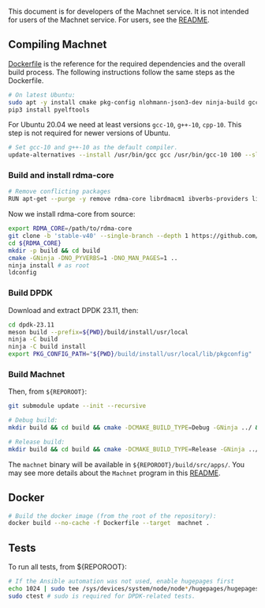 This document is for developers of the Machnet service. It is not intended for
users of the Machnet service. For users, see the [README](README.md).

## Compiling Machnet

[Dockerfile](Dockerfile) is the reference for the required dependencies and the
overall build process. The following instructions follow the same steps as the
Dockerfile.


```bash
# On latest Ubuntu:
sudo apt -y install cmake pkg-config nlohmann-json3-dev ninja-build gcc-10 g++-10 doxygen graphviz python3-pip meson libhugetlbfs-dev libnl-3-dev libnl-route-3-dev
pip3 install pyelftools
```


  For Ubuntu 20.04 we need at least versions `gcc-10`, `g++-10`, `cpp-10`. This step is not required for newer versions of Ubuntu.
  ```bash
  # Set gcc-10 and g++-10 as the default compiler.
  update-alternatives --install /usr/bin/gcc gcc /usr/bin/gcc-10 100 --slave /usr/bin/g++ g++ /usr/bin/g++-10 --slave /usr/bin/gcov gcov /usr/bin/gcov-10
  ```

### Build and install rdma-core

```bash
# Remove conflicting packages
RUN apt-get --purge -y remove rdma-core librdmacm1 ibverbs-providers libibverbs-dev libibverbs1
```

Now we install rdma-core from source:
```bash
export RDMA_CORE=/path/to/rdma-core
git clone -b 'stable-v40' --single-branch --depth 1 https://github.com/linux-rdma/rdma-core.git ${RDMA_CORE}
cd ${RDMA_CORE}
mkdir -p build && cd build
cmake -GNinja -DNO_PYVERBS=1 -DNO_MAN_PAGES=1 ..
ninja install # as root
ldconfig
```

### Build DPDK

Download and extract DPDK 23.11, then:

```bash
cd dpdk-23.11
meson build --prefix=${PWD}/build/install/usr/local
ninja -C build
ninja -C build install
export PKG_CONFIG_PATH="${PWD}/build/install/usr/local/lib/pkgconfig"
```

### Build Machnet

Then, from `${REPOROOT}`:
```bash
git submodule update --init --recursive

# Debug build:
mkdir build && cd build && cmake -DCMAKE_BUILD_TYPE=Debug -GNinja ../ && ninja

# Release build:
mkdir build && cd build && cmake -DCMAKE_BUILD_TYPE=Release -GNinja ../ && ninja
```

The `machnet` binary will be available in `${REPOROOT}/build/src/apps/`.  You may
see more details about the `Machnet` program in this
[README](src/apps/machnet/README.md).

## Docker
```bash
# Build the docker image (from the root of the repository):
docker build --no-cache -f Dockerfile --target  machnet .
```

## Tests

To run all tests, from ${REPOROOT}:
```bash
# If the Ansible automation was not used, enable hugepages first
echo 1024 | sudo tee /sys/devices/system/node/node*/hugepages/hugepages-2048kB/nr_hugepages
sudo ctest # sudo is required for DPDK-related tests.
```

